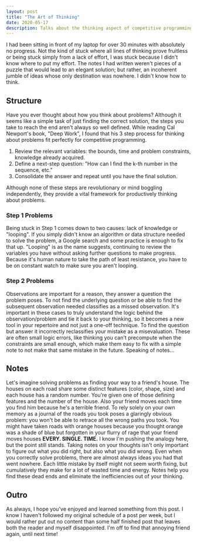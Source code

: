 ```yaml
---
layout: post
title: "The Art of Thinking"
date: 2020-05-17
description: Talks about the thinking aspect of competitive programming that goes beyond knowing algorithms and data structures.
---
```


I had been sitting in front of my laptop for over 30 minutes with absolutely no progress. Not the kind of stuck where all lines of thinking prove fruitless or being stuck simply from a lack of effort, I was stuck because I didn't know where to put my effort. The notes I had written weren't pieces of a puzzle that would lead to an elegant solution; but rather, an incoherent jumble of ideas whose only destination was nowhere. I didn't know how to think.

## Structure

Have you ever thought about how you think about problems? Although it seems like a simple task of just finding the correct solution, the steps you take to reach the end aren't always so well defined. While reading Cal Newport's book, "Deep Work", I found that his 3 step process for thinking about problems fit perfectly for competitive programming.

1. Review the relevant variables: the bounds, time and problem constraints, knowledge already acquired.
2. Define a next-step question: "How can I find the k-th number in the sequence, etc."
3. Consolidate the answer and repeat until you have the final solution.

Although none of these steps are revolutionary or mind boggling independently, they provide a vital framework for productively thinking about problems.

### Step 1 Problems

Being stuck in Step 1 comes down to two causes: lack of knowledge or "looping". If you simply didn't know an algorithm or data structure needed to solve the problem, a Google search and some practice is enough to fix that up. "Looping" is as the name suggests, continuing to review the variables you have without asking further questions to make progress. Because it's human nature to take the path of least resistance, you have to be on constant watch to make sure you aren't looping. 

### Step 2 Problems

Observations are important for a reason, they answer a question the problem poses. To not find the underlying question or be able to find the subsequent observation needed classifies as a missed observation. It's important in these cases to truly understand the logic behind the observation/problem and tie it back to your thinking, so it becomes a new tool in your repertoire and not just a one-off technique. To find the question but answer it incorrectly reclassifies your mistake as a misevaluation. These are often small logic errors, like thinking you can't precompute when the constraints are small enough, which make them easy to fix with a simple note to not make that same mistake in the future. Speaking of notes... 

## Notes

Let's imagine solving problems as finding your way to a friend's house. The houses on each road share some distinct features (color, shape, size) and each house has a random number. You're given one of those defining features and the number of the house. Also your friend moves each time you find him because he's a terrible friend. To rely solely on your own memory as a journal of the roads you took poses a glaringly obvious problem: you won't be able to retrace all the wrong paths you took. You might have taken roads with orange houses because you thought orange was a shade of blue but forgotten in your flurry of rage that your friend moves houses **EVERY. SINGLE. TIME.** I know I'm pushing the analogy here, but the point still stands. Taking notes on your thoughts isn't only important to figure out what you did right, but also what you did wrong. Even when you correctly solve problems, there are almost always ideas you had that went nowhere. Each little mistake by itself might not seem worth fixing, but cumulatively they make for a lot of wasted time and energy. Notes help you find these dead ends and eliminate the inefficiencies out of your thinking.

## Outro

As always, I hope you've enjoyed and learned something from this post. I know I haven't followed my original schedule of a post per week, but I would rather put out no content than some half finished post that leaves both the reader and myself disappointed. I'm off to find that annoying friend again, until next time!
